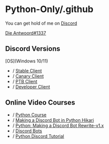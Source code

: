 # Python-Only/.github

You can get hold of me on [Discord](https://discord.gg/aF4Uq4DxdJ)
 
[Die Antwoord#1337](<discord://-/users/224320540402253824>)

## Discord Versions

[OS](Windows 10/11)
- / [Stable Client](https://discordapp.com/api/download/stable?platform=win)
- / [Canary Client](https://discordapp.com/api/download/canary?platform=win)
- / [PTB Client](https://discordapp.com/api/download/ptb?platform=win)
- / [Developer Client](https://discordapp.com/api/download/development?platform=win)

## Online Video Courses

- / [Python Course](https://www.youtube.com/playlist?list=PLPCRa1Fsv2WCRv1lY86dRz31xi0lw6Tll)
- / [Making a Discord Bot in Python Hikari](https://www.youtube.com/playlist?list=PLW3GfRiBCHOhQRi_TcmZNEidYCl5kH6M-)
- / [Python: Making a Discord Bot Rewrite-v1.x](https://www.youtube.com/playlist?list=PLW3GfRiBCHOhfVoiDZpSz8SM_HybXRPzZ)
- / [Discord Bots](https://www.youtube.com/playlist?list=PLPCRa1Fsv2WBx3neB6h5EZUHS_gkEmLJ6)
- / [Python Discord Tutorial](https://www.youtube.com/playlist?list=PLuJJZ-W1NwdobvJVs0YvC-iSQRBCsCola)

<!--


-->
